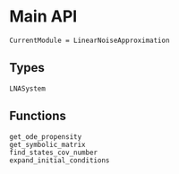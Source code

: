 # Main API

```@meta
CurrentModule = LinearNoiseApproximation
```

## Types

```@docs
LNASystem
```

## Functions
    
```@docs
get_ode_propensity
get_symbolic_matrix
find_states_cov_number
expand_initial_conditions
```